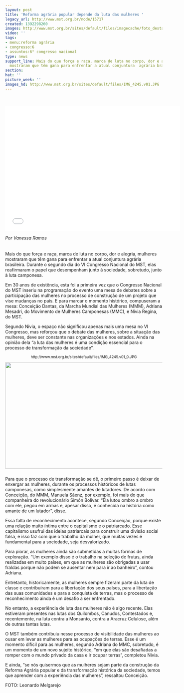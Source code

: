 ```yaml
---
layout: post
title: 'Reforma agrária popular depende da luta das mulheres '
legacy_url: http://www.mst.org.br/node/15717
created: 1392298260
images: http://www.mst.org.br/sites/default/files/imagecache/foto_destaque/IMG_4245.v01.JPG
video: ''
tags:
- menu:reforma agrária
- congresso:6
- assuntos:6° congresso nacional
type: news
support_line: Mais do que força e raça, marca de luta no corpo, dor e alegria,  mulheres
  mostraram que têm gana para enfrentar a atual conjuntura  agrária brasileira.
section: 
hat: ''
picture_week: ''
images_hd: http://www.mst.org.br/sites/default/files/IMG_4245.v01.JPG
---
```

<p style="text-align: center;">&nbsp;</p><p style="text-align: center;"><iframe allowfullscreen="" src="//www.youtube.com/embed/GpTDC_YX41U?list=UUSzw85TN14TEvUCaZDq_xlg" height="400" width="560" frameborder="0"></iframe></p><p><em>Por Vanessa Ramos</em><br><br><br>Mais do que força e raça, marca de luta no corpo, dor e alegria, mulheres mostraram que têm gana para enfrentar a atual conjuntura agrária brasileira. Durante o segundo dia do VI Congresso Nacional do MST, elas reafirmaram o papel que desempenham junto à sociedade, sobretudo, junto à luta camponesa.</p><p>Em 30 anos de existência, esta foi a primeira vez que o Congresso Nacional do MST inseriu na programação do evento uma mesa de debates sobre a participação das mulheres no processo de construção de um projeto que vise mudanças no país. E para marcar o momento histórico, compuseram a mesa: Conceição Dantas, da Marcha Mundial das Mulheres (MMM), Adriana Mesadri, do Movimento de Mulheres Camponesas (MMC), e Nivia Regina, do MST.</p><p>Segundo Nivia, o espaço não significou apenas mais uma mesa no VI Congresso, mas reforçou que o debate das mulheres, sobre a situação das mulheres, deve ser constante nas organizações e nos estados. Ainda na opinião dela “a luta das mulheres é uma condição essencial para o processo de transformação da sociedade”.</p><p style="text-align: center;"><small>http://www.mst.org.br/sites/default/files/IMG_4245.v01_0.JPG<img src="http://www.mst.org.br/sites/default/files/IMG_4245.v01_0.JPG" alt="" align="middle" height="340" hspace="'0" vspace="10" width="624"></small></p><p>Para que o processo de transformação se dê, o primeiro passo é deixar de enxergar as mulheres, durante os processos históricos de lutas camponesas, como simplesmente amantes de lutadores. De acordo com Conceição, do MMM, Manuela Sáenz, por exemplo, foi mais do que companheira do revolucionário Simón Bolívar. “Ela lutou ombro a ombro com ele, pegou em armas e, apesar disso, é conhecida na história como amante de um lutador”, disse.</p><p>Essa falta de reconhecimento acontece, segundo Conceição, porque existe uma relação muito íntima entre o capitalismo e o patriarcado. Esse capitalismo usufrui das ideias patriarcais para construir uma divisão social falsa, e isso faz com que o trabalho da mulher, que muitas vezes é fundamental para a sociedade, seja desvalorizado.</p><p>Para piorar, as mulheres ainda são submetidas a muitas formas de exploração. “Um exemplo disso é o trabalho na seleção de frutas, ainda realizadas em muito países, em que as mulheres são obrigadas a usar fraldas porque não podem se ausentar nem para ir ao banheiro”, contou Adriana.</p><p>Entretanto, historicamente, as mulheres sempre fizeram parte da luta de classe e contribuíram para a libertação dos seus países, para a libertação das suas comunidades e para a conquista de terras, mas o processo de reconhecimento ainda é um desafio a ser enfrentado.</p><p>No entanto, a experiência de luta das mulheres não é algo recente. Elas estiveram presentes nas lutas dos Quilombos, Canudos, Contestados e, recentemente, na luta contra a Monsanto, contra a Aracruz Celulose, além de outras tantas lutas.</p><p>O MST também contribuiu nesse processo de visibilidade das mulheres ao ousar em levar as mulheres para as ocupações de terras. Esse é um momento difícil para as mulheres, segundo Adriana do MMC, sobretudo, é um momento de um novo sujeito histórico, “em que elas são desafiadas a romper com o mundo privado da casa e ir ocupar terras”, completou Nivia.</p><p>E ainda, “se nós quisermos que as mulheres sejam parte da construção da Reforma Agrária popular e da transformação histórica da sociedade, temos que aprender com a experiência das mulheres”, ressaltou Conceição.</p><p>FOTO: Leonardo Melgarejo</p>
